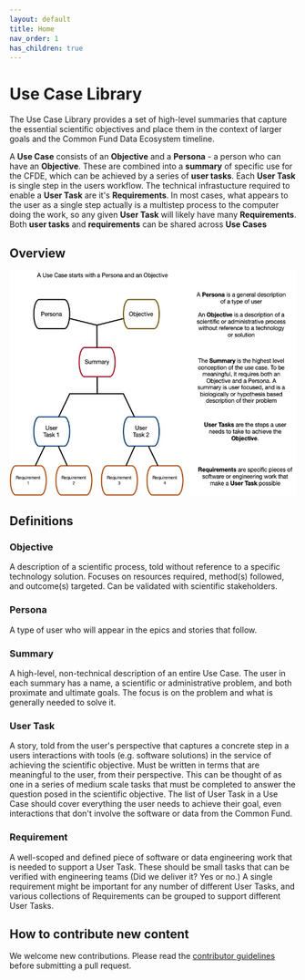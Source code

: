 ```yaml
---
layout: default
title: Home
nav_order: 1
has_children: true
---
```


# Use Case Library

The Use Case Library provides a set of high-level summaries that capture the essential scientific objectives and place them in the context of larger goals and the Common Fund Data Ecosystem timeline.

A **Use Case** consists of an **Objective** and a **Persona** -
a person who can have an **Objective**. These are combined into a **summary**
of specific use for the CFDE, which can be achieved by a series
of **user tasks**. Each **User Task** is single step in the users workflow.
The technical infrastucture required
to enable a **User Task** are it's **Requirements**. In most cases, what
appears to the user as a single step actually is a multistep process to the
computer doing the work, so any given **User Task** will likely have many **Requirements**.
Both **user tasks** and **requirements** can be shared across **Use Cases**


## Overview

![Use case library glossary image](./images/UseCaseTopDown.jpg)

## Definitions

### Objective

A description of a scientific process, told
without reference to a specific technology solution. Focuses on
resources required, method(s) followed, and outcome(s) targeted. Can
be validated with scientific stakeholders.

### Persona
A type of user who will appear in the epics and stories that follow.

### Summary
A high-level, non-technical description of an entire Use Case. The user in each summary has a name, a scientific or administrative problem, and both proximate and ultimate goals. The focus is on the problem and what is generally needed to solve it.

### User Task
A story, told from the user's perspective that captures a
concrete step in a users interactions with tools (e.g. software solutions) in
the service of achieving the scientific objective. Must be written in
terms that are meaningful to the user, from their
perspective. This can be thought of as one in a series of medium scale tasks
that must be completed to answer the question posed in the scientific objective.
The list of User Task in a Use Case should cover everything the user needs to
achieve their goal, even interactions that don't involve the software
or data from the Common Fund.

### Requirement
A well-scoped and defined piece of software or data engineering
work that is needed to support a User Task. These should be small tasks
that can be verified with engineering teams (Did we deliver it? Yes
or no.) A single requirement might be important for any number of different User
Tasks, and various collections of Requirements can be grouped to support
different User Tasks.
## How to contribute new content

We welcome new contributions.
Please read the [contributor guidelines](./about/contributing.md) before submitting a pull request.
